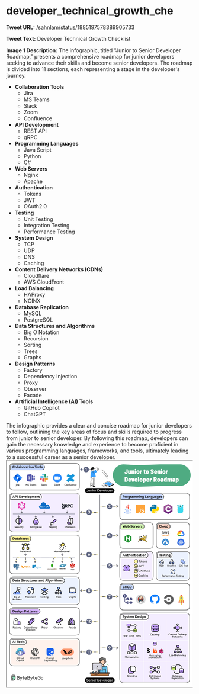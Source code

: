 # developer_technical_growth_che

**Tweet URL:** [/sahnlam/status/1885197578389905733](/sahnlam/status/1885197578389905733)

**Tweet Text:** Developer Technical Growth Checklist

**Image 1 Description:** The infographic, titled "Junior to Senior Developer Roadmap," presents a comprehensive roadmap for junior developers seeking to advance their skills and become senior developers. The roadmap is divided into 11 sections, each representing a stage in the developer's journey.

*   **Collaboration Tools**
    *   Jira
    *   MS Teams
    *   Slack
    *   Zoom
    *   Confluence
*   **API Development**
    *   REST API
    *   gRPC
*   **Programming Languages**
    *   Java Script
    *   Python
    *   C#
*   **Web Servers**
    *   Nginx
    *   Apache
*   **Authentication**
    *   Tokens
    *   JWT
    *   OAuth2.0
*   **Testing**
    *   Unit Testing
    *   Integration Testing
    *   Performance Testing
*   **System Design**
    *   TCP
    *   UDP
    *   DNS
    *   Caching
*   **Content Delivery Networks (CDNs)**
    *   Cloudflare
    *   AWS CloudFront
*   **Load Balancing**
    *   HAProxy
    *   NGINX
*   **Database Replication**
    *   MySQL
    *   PostgreSQL
*   **Data Structures and Algorithms**
    *   Big O Notation
    *   Recursion
    *   Sorting
    *   Trees
    *   Graphs
*   **Design Patterns**
    *   Factory
    *   Dependency Injection
    *   Proxy
    *   Observer
    *   Facade
*   **Artificial Intelligence (AI) Tools**
    *   GitHub Copilot
    *   ChatGPT

The infographic provides a clear and concise roadmap for junior developers to follow, outlining the key areas of focus and skills required to progress from junior to senior developer. By following this roadmap, developers can gain the necessary knowledge and experience to become proficient in various programming languages, frameworks, and tools, ultimately leading to a successful career as a senior developer.
![Image 1](./image_1.jpg)

